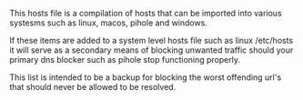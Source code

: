 This hosts file is a compilation of hosts that can be imported into various systesms such as linux, macos, pihole and windows.

If these items are added to a system level hosts file such as linux /etc/hosts it will serve as a secondary means of
blocking unwanted traffic should your primary dns blocker such as pihole stop functioning properly.

This list is intended to be a backup for blocking the worst offending url's that should never be allowed to be resolved.
